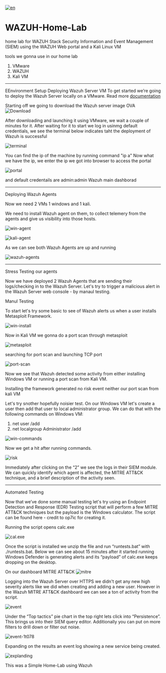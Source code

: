 
[![en](https://img.shields.io/badge/lang-RU-red.svg)](https://github.com/LITHUM1/Wazuh-Home-Lab/blob/main/README.RU.md)

# WAZUH-Home-Lab
home lab for WAZUH Stack Security Information and Event Management (SIEM) using the WAZUH Web portal and a Kali Linux VM

tools we gonna use in our home lab 
1) VMware
2) WAZUH
3) Kali VM

------------------------------------------

EEnvironment Setup
Deploying Wazuh Server VM
To get started we’re going to deploy the Wazuh Server locally on a VMware. 
Read more [documentation](https://documentation.wazuh.com/current/deployment-options/virtual-machine/virtual-machine.html)

Starting off we going to download the Wazuh server image OVA 
![Download](https://raw.githubusercontent.com//LITHUM1/Wazuh-Home-Lab/main/Assets/Download-Wazuh-server-image.png)

After downloading and launching it using VMware, we wait a couple of minutes for it.
After waiting for it to start we log in usinmg default credentials, we see the terminal below indicates taht the deployment of Wazuh is successful


![terminal](https://raw.githubusercontent.com//LITHUM1/Wazuh-Home-Lab/main/Assets/up-and-running.png)


You can find the ip of the machine by running command "ip a"
Now what we have the ip, we enter the ip we got into browser to access the portal 

![portal](https://raw.githubusercontent.com//LITHUM1/Wazuh-Home-Lab/main/Assets/Wazuh-portal.png)

and default credentails are admin:admin 
Wazuh main dashborad


--------------------------------------
Deploying Wazuh Agents

Now we need 2 VMs 1 windows and 1 kali.

We need to install Wazuh agent on them, to collect telemery from the agents and give us visibility into those hosts.

![win-agent](https://raw.githubusercontent.com//LITHUM1/Wazuh-Home-Lab/main/Assets/Win-Agent.png)

![kali-agent](https://raw.githubusercontent.com//LITHUM1/Wazuh-Home-Lab/main/Assets/Kali-agent.png)

As we can see both Wazuh Agents are up and running

![wazuh-agents](https://raw.githubusercontent.com//LITHUM1/Wazuh-Home-Lab/main/Assets/Wazuh-agents.png)


----------------------
Stress Testing our agents

Now we have deployed 2 Wazuh Agents that are sending their logs/checking in to the Wazuh Server.
Let's try to trigger a malicious alert in the Wazuh Server web console - by manaul testing.

Manul Testing 

To start let's try some basic to see of Wazuh alerts us when a user installs Metasploit Framework.

![win-install](https://raw.githubusercontent.com//LITHUM1/Wazuh-Home-Lab/main/Assets/installing-metasploit-windows.png)

Now in Kali VM we gonna do a port scan through metasploit

![metasploit](https://raw.githubusercontent.com//LITHUM1/Wazuh-Home-Lab/main/Assets/metasploit-kali.png)

searching for port scan and launching TCP port 

![port-scan](https://raw.githubusercontent.com//LITHUM1/Wazuh-Home-Lab/main/Assets/port-scanner.png)

Now we see that Wazuh detected some activity from either installing Windows VM or running a port scan from Kali VM.

Installing the framework generated no risk event neither our port scan from kali VM 

Let's try snother hopefully noisier test.
On our Windows VM let's create a user then add that user to local administrator group.
We can do that with the following commands on Windows VM:

1) net user <name-of-user> <password> /add
2) net localgroup Administrator <name-of-user> /add

![win-commands](https://raw.githubusercontent.com//LITHUM1/Wazuh-Home-Lab/main/Assets/adding-user.png)

Now we get a hit after running commands.

![risk](https://raw.githubusercontent.com//LITHUM1/Wazuh-Home-Lab/main/Assets/report-Wazuh.png)

Immediately after clicking on the “2” we see the logs in their SIEM module.
We can quickly identify which agent is affected, the MITRE ATT&CK technique, and a brief description of the activity seen.

------------------------

Automated Testing

Now that we’ve done some manual testing let's try using an Endpoint Detection and Response (EDR)
Testing script that will perform a few MITRE ATT&CK techniques but the payload is the Windows calculator.
The script can be found here - credit to op7ic for creating it.

Running the script opens calc.exe

![cal.exe](https://raw.githubusercontent.com//LITHUM1/Wazuh-Home-Lab/main/Assets/cal-script.png)

Once the script is installed we unzip the file and run “runtests.bat” with ./runtests.bat.
Below we can see about 15 minutes after it started running Windows Defender is generating alerts and its “payload” of calc.exe keeps dropping on the desktop.

On our dashboard MITRE ATT&CK
![mitre](https://raw.githubusercontent.com//LITHUM1/Wazuh-Home-Lab/main/Assets/wazuh-mitre-attack.png)

Logging into the Wazuh Server over HTTPS we didn't get any new high severity alerts like we did when creating and adding a new user.
However in the Wazuh MITRE ATT&CK dashboard we can see a ton of activity from the script.

![event](https://raw.githubusercontent.com//LITHUM1/Wazuh-Home-Lab/main/Assets/wazuh-events.png)

Under the “Top tactics” pie chart in the top right lets click into “Persistence”.
This brings us into their SIEM query editor. Additionally you can put on more filters to drill down or filter out noise.

![event-1t078](https://raw.githubusercontent.com//LITHUM1/Wazuh-Home-Lab/main/Assets/event-t1078.png)

Expanding on the results an event log showing a new service being created.

![explanding](https://raw.githubusercontent.com//LITHUM1/Wazuh-Home-Lab/main/Assets/script.png)

This was a Simple Home-Lab using Wazuh






















